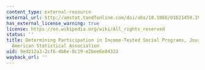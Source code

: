 ```yaml
---
content_type: external-resource
external_url: http://amstat.tandfonline.com/doi/abs/10.1080/01621459.1983.10478004#.WoH1lSUbNqM
has_external_license_warning: true
license: https://en.wikipedia.org/wiki/All_rights_reserved
status: ''
title: Determining Participation in Income-Tested Social Programs, Journal of the
  American Statistical Association
uid: 9ed212a3-2cf6-4b6e-8c19-e2bee6e84323
wayback_url: ''
---
```

